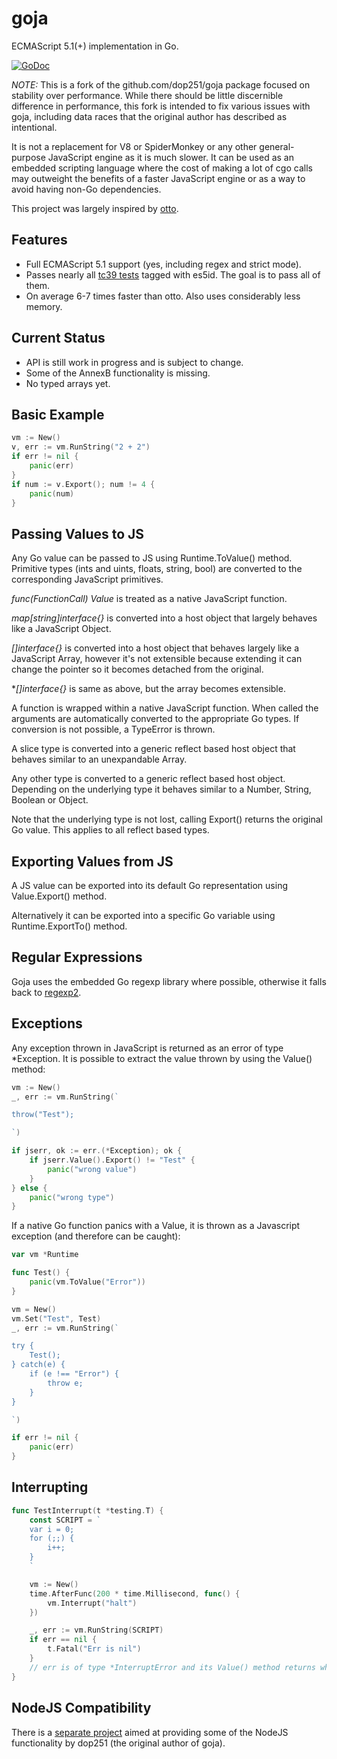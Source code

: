 goja
====

ECMAScript 5.1(+) implementation in Go.

[![GoDoc](https://godoc.org/github.com/nilium/goja?status.svg)](https://godoc.org/github.com/nilium/goja)

*NOTE:* This is a fork of the github.com/dop251/goja package focused on stability over performance.
While there should be little discernible difference in performance, this fork is intended to fix
various issues with goja, including data races that the original author has described as
intentional.

It is not a replacement for V8 or SpiderMonkey or any other general-purpose JavaScript engine as it is much slower.
It can be used as an embedded scripting language where the cost of making a lot of cgo calls may
outweight the benefits of a faster JavaScript engine or as a way to avoid having non-Go dependencies.

This project was largely inspired by [otto](https://github.com/robertkrimen/otto).

Features
--------

 * Full ECMAScript 5.1 support (yes, including regex and strict mode).
 * Passes nearly all [tc39 tests](https://github.com/tc39/test262) tagged with es5id. The goal is to pass all of them.
 * On average 6-7 times faster than otto. Also uses considerably less memory.

Current Status
--------------

 * API is still work in progress and is subject to change.
 * Some of the AnnexB functionality is missing.
 * No typed arrays yet.

Basic Example
-------------

```go
vm := New()
v, err := vm.RunString("2 + 2")
if err != nil {
    panic(err)
}
if num := v.Export(); num != 4 {
    panic(num)
}
```

Passing Values to JS
--------------------

Any Go value can be passed to JS using Runtime.ToValue() method. Primitive types (ints and uints, floats, string, bool)
are converted to the corresponding JavaScript primitives.

*func(FunctionCall) Value* is treated as a native JavaScript function.

*map[string]interface{}* is converted into a host object that largely behaves like a JavaScript Object.

*[]interface{}* is converted into a host object that behaves largely like a JavaScript Array, however it's not extensible
because extending it can change the pointer so it becomes detached from the original.

**[]interface{}* is same as above, but the array becomes extensible.

A function is wrapped within a native JavaScript function. When called the arguments are automatically converted to
the appropriate Go types. If conversion is not possible, a TypeError is thrown.

A slice type is converted into a generic reflect based host object that behaves similar to an unexpandable Array.

Any other type is converted to a generic reflect based host object. Depending on the underlying type it behaves similar
to a Number, String, Boolean or Object.

Note that the underlying type is not lost, calling Export() returns the original Go value. This applies to all
reflect based types.

Exporting Values from JS
------------------------

A JS value can be exported into its default Go representation using Value.Export() method.

Alternatively it can be exported into a specific Go variable using Runtime.ExportTo() method.

Regular Expressions
-------------------

Goja uses the embedded Go regexp library where possible, otherwise it falls back to [regexp2](https://github.com/dlclark/regexp2).

Exceptions
----------

Any exception thrown in JavaScript is returned as an error of type *Exception. It is possible to extract the value thrown
by using the Value() method:

```go
vm := New()
_, err := vm.RunString(`

throw("Test");

`)

if jserr, ok := err.(*Exception); ok {
    if jserr.Value().Export() != "Test" {
        panic("wrong value")
    }
} else {
    panic("wrong type")
}
```

If a native Go function panics with a Value, it is thrown as a Javascript exception (and therefore can be caught):

```go
var vm *Runtime

func Test() {
    panic(vm.ToValue("Error"))
}

vm = New()
vm.Set("Test", Test)
_, err := vm.RunString(`

try {
    Test();
} catch(e) {
    if (e !== "Error") {
        throw e;
    }
}

`)

if err != nil {
    panic(err)
}
```

Interrupting
------------

```go
func TestInterrupt(t *testing.T) {
    const SCRIPT = `
    var i = 0;
    for (;;) {
        i++;
    }
    `

    vm := New()
    time.AfterFunc(200 * time.Millisecond, func() {
        vm.Interrupt("halt")
    })

    _, err := vm.RunString(SCRIPT)
    if err == nil {
        t.Fatal("Err is nil")
    }
    // err is of type *InterruptError and its Value() method returns whatever has been passed to vm.Interrupt()
}
```

NodeJS Compatibility
--------------------

There is a [separate project](https://github.com/dop251/goja_nodejs) aimed at providing some of the
NodeJS functionality by dop251 (the original author of goja).
